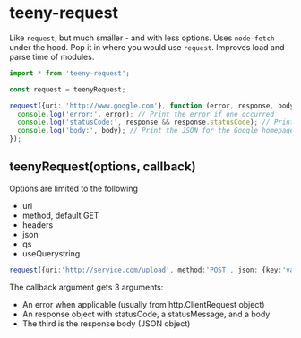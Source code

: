 # teeny-request

Like `request`, but much smaller - and with less options. Uses `node-fetch` under the hood. 
Pop it in where you would use `request`. Improves load and parse time of modules. 

```ts
import * from 'teeny-request';

const request = teenyRequest;

request({uri: 'http://www.google.com'}, function (error, response, body) {
  console.log('error:', error); // Print the error if one occurred
  console.log('statusCode:', response && response.statusCode); // Print the response status code if a response was received
  console.log('body:', body); // Print the JSON for the Google homepage.
});
```

## teenyRequest(options, callback)

Options are limited to the following 

* uri
* method, default GET
* headers
* json
* qs
* useQuerystring

```ts
request({uri:'http://service.com/upload', method:'POST', json: {key:'value'}}, function(err,httpResponse,body){ /* ... */ })
```

The callback argument gets 3 arguments:

 * An error when applicable (usually from http.ClientRequest object)
 * An response object with statusCode, a statusMessage, and a body
 * The third is the response body (JSON object)



